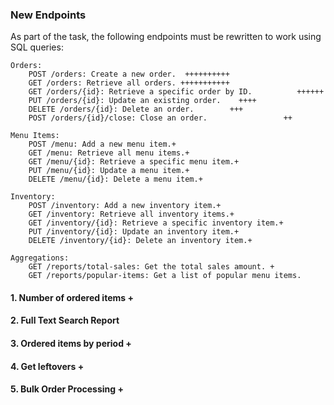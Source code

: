 ### New Endpoints

As part of the task, the following endpoints must be rewritten to work using SQL queries:

    Orders:
        POST /orders: Create a new order.  ++++++++++
        GET /orders: Retrieve all orders. +++++++++++
        GET /orders/{id}: Retrieve a specific order by ID.          ++++++
        PUT /orders/{id}: Update an existing order.    ++++      
        DELETE /orders/{id}: Delete an order.        +++
        POST /orders/{id}/close: Close an order.                 ++

    Menu Items:
        POST /menu: Add a new menu item.+
        GET /menu: Retrieve all menu items.+
        GET /menu/{id}: Retrieve a specific menu item.+
        PUT /menu/{id}: Update a menu item.+
        DELETE /menu/{id}: Delete a menu item.+

    Inventory:
        POST /inventory: Add a new inventory item.+
        GET /inventory: Retrieve all inventory items.+
        GET /inventory/{id}: Retrieve a specific inventory item.+
        PUT /inventory/{id}: Update an inventory item.+
        DELETE /inventory/{id}: Delete an inventory item.+

    Aggregations:
        GET /reports/total-sales: Get the total sales amount. +
        GET /reports/popular-items: Get a list of popular menu items.



#### 1. Number of ordered items +



#### 2. Full Text Search Report 

#### 3. Ordered items by period +


#### 4. Get leftovers +


#### 5. Bulk Order Processing +

